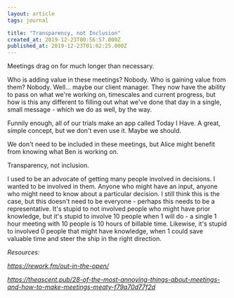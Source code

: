 ```yaml
---
layout: article
tags: journal

title: "Transparency, not Inclusion"
created_at: 2019-12-23T00:56:57.000Z
published_at: 2019-12-23T01:02:25.000Z
---
```

Meetings drag on for much longer than necessary.

Who is adding value in these meetings? Nobody. Who is gaining value from them? Nobody. Well... maybe our client manager. They now have the ability to pass on what we're working on, timescales and current progress, but how is this any different to filling out what we've done that day in a single, small message - which we do as well, by the way.

Funnily enough, all of our trials make an app called Today I Have. A great, simple concept, but we don't even use it. Maybe we should.

We don't need to be included in these meetings, but Alice might benefit from knowing what Ben is working on. 

Transparency, not inclusion.

I used to be an advocate of getting many people involved in decisions. I wanted to be involved in them. Anyone who might have an input, anyone who might need to know about a particular decision. I still think this is the case, but this doesn't need to be everyone - perhaps this needs to be a representative. It's stupid to not involved people who might have prior knowledge, but it's stupid to involve 10 people when 1 will do - a single 1 hour meeting with 10 people is 10 hours of billable time. Likewise, it's stupid to involved 0 people that might have knowledge, when 1 could save valuable time and steer the ship in the right direction.

_Resources:_

_https://rework.fm/out-in-the-open/_

_https://theascent.pub/28-of-the-most-annoying-things-about-meetings-and-how-to-make-meetings-meaty-f79a70d77f2d_
